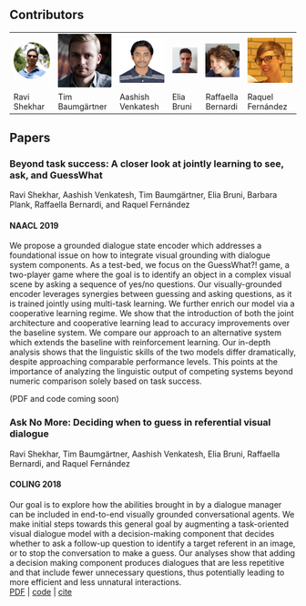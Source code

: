 ## Contributors

<table id='contributor-table'>
  <tr>
    <td>
      <img class="headshots" src='images/ravi.jpg' alt='Ravi Shekhar'>
    </td>
    <td>
      <img class="headshots" src='images/tim.jpg' alt='Tim Baumg&auml;rtner'>
    </td>
    <td>
      <img class="headshots" src='images/aashish.jpg' alt='Aashish Venkatesh'>
    </td>
    <td>
      <img class="headshots" src='images/elia.jpg' alt='Elia Bruni'>
    </td>
    <td>
      <img class="headshots" src='images/raffa.jpg' alt='Raffaella Bernardi'>
    </td>
    <td>
      <img class="headshots" src='images/raquel.jpg' alt='Raquel Fern&aacute;ndez'>
    </td>
  </tr>
  <tr>
    <td>
      <div class='names'>Ravi Shekhar</div>
    </td>
    <td>
      <div class='names'>Tim Baumg&auml;rtner</div>
    </td>
    <td>
      <div class='names'>Aashish Venkatesh</div>
    </td>
    <td>
      <div class='names'>Elia Bruni</div>
    </td>
    <td>
      <div class='names'>Raffaella Bernardi</div>
    </td>
    <td>
      <div class='names'>Raquel Fern&aacute;ndez</div>
    </td>
  </tr>
</table>

## Papers

### Beyond task success: A closer look at jointly learning to see, ask, and GuessWhat
Ravi Shekhar, Aashish Venkatesh, Tim Baumg&auml;rtner, Elia Bruni, Barbara Plank, Raffaella Bernardi, and Raquel Fern&aacute;ndez
#### NAACL 2019
We propose a grounded dialogue state encoder which addresses a foundational issue on how to integrate visual grounding with dialogue system components. As a test-bed, we focus on the GuessWhat?! game, a two-player game where the goal is to identify an object in a complex visual scene by asking a sequence of yes/no questions. Our visually-grounded encoder leverages synergies between guessing and asking questions, as it is trained jointly using multi-task learning. We further enrich our model via a cooperative learning regime. We show that the introduction of both the joint architecture and cooperative learning lead to accuracy improvements over the baseline system. We compare our approach to an alternative system which extends the baseline with reinforcement learning. Our in-depth analysis shows that the linguistic skills of the two models differ dramatically, despite approaching comparable performance levels. This points at the importance of analyzing the linguistic output of competing systems beyond numeric comparison solely based on task success.

(PDF and code coming soon)

### Ask No More: Deciding when to guess in referential visual dialogue
Ravi Shekhar, Tim Baumg&auml;rtner, Aashish Venkatesh, Elia Bruni, Raffaella Bernardi, and Raquel Fern&aacute;ndez
#### COLING 2018
Our goal is to explore how the abilities brought in by a dialogue manager can be included in end-to-end
visually grounded conversational agents. We make initial steps towards this general goal
by augmenting a task-oriented visual dialogue model with a decision-making component that
decides whether to ask a follow-up question to identify a target referent in an image, or to stop
the conversation to make a guess. Our analyses show that adding a decision making component
produces dialogues that are less repetitive and that include fewer unnecessary questions, thus
potentially leading to more efficient and less unnatural interactions.  
[PDF](http://aclweb.org/anthology/C18-1104) | [code](https://github.com/timbmg/Ask-No-More) | [cite](https://aclanthology.info/papers/C18-1104/c18-1104.bib)
